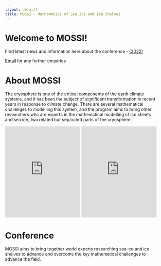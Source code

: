 ```yaml
---
layout: default
title: MOSSI - Mathematics of Sea Ice and Ice Shelves
---
```


<h1> Welcome to MOSSI!</h1>
<div class="blurb">
	<p>Find latest news and information here about the conference - <a href="https://mossi-conf.github.io/MOSSI-22/index.html" >(2022)</a></p>
	<p> <a href="mossi-conf@gmail.com">Email</a> for any further enquiries</p>
</div><!-- /.blurb -->


<h1>About MOSSI</h1>
<div class="blurb">
	<p>The cryosphere is one of the critical components of the earth climate systems, and it has been the subject of significant transformation in recent years in response to climate change. There are several mathematical challenges to modelling this system, and the program aims to bring other researchers who are experts in the mathematical modelling of ice sheets and sea ice, two related but separated parts of the cryosphere.</p>
</div>

<div class="video-wrapper">
<iframe width="49%" height=300 src="https://www.youtube.com/embed/y5z-wXI4l90" frameborder="0" allowfullscreen></iframe>
<iframe width="49%" height=300 src="https://www.youtube.com/embed/Vj1G9gqhkYA" frameborder="0" allowfullscreen></iframe>
</div>

<h1>Conference</h1>
<div class="blurb">
	<p>MOSSI aims to bring together world experts researching sea ice and ice shelves to advance and overcome the key mathematical challenges to advance the field.</p>
</div>


<!--
  <ul class="posts">
   {% for post in site.posts %}
   <li><span>{{ post.date | date_to_string }}</span> » <a href="{{ post.url }}" title="{{ post.title }}">{{ post.title }}</a></li>
   {% endfor %}
  </ul>
-->

<!--
  <a class="twitter-timeline"
   href="https://twitter.com/KOZWaves?ref_src=twsrc%5Etfw"
   data-width="600"
   data-height="450"
   data-chrome="nofooter noscrollbar noborders transparent"
   data-tweet-limit="3">KOZWaves Tweets</a>
  <script async src="https://platform.twitter.com/widgets.js" charset="utf-8"></script>
-->

